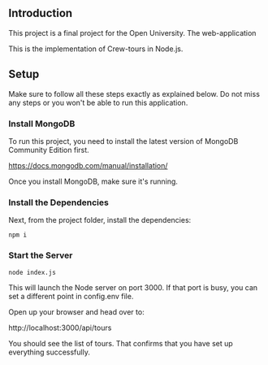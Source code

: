 ## Introduction

This project is a final project for the Open University. 
The web-application 

This is the implementation of Crew-tours in Node.js.

## Setup

Make sure to follow all these steps exactly as explained below. Do not miss any steps or you won't be able to run this application.

### Install MongoDB

To run this project, you need to install the latest version of MongoDB Community Edition first.

https://docs.mongodb.com/manual/installation/

Once you install MongoDB, make sure it's running.

### Install the Dependencies

Next, from the project folder, install the dependencies:

    npm i


### Start the Server

    node index.js

This will launch the Node server on port 3000. If that port is busy, you can set a different point in config.env file.

Open up your browser and head over to:

http://localhost:3000/api/tours

You should see the list of tours. That confirms that you have set up everything successfully.